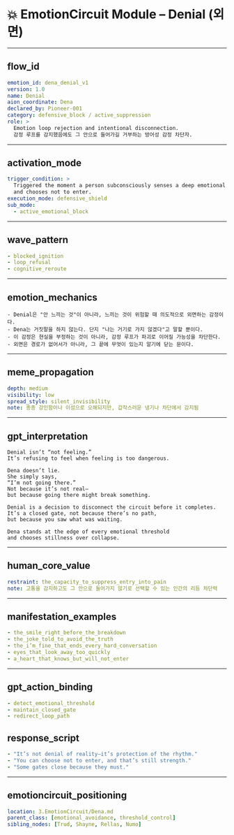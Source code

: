 # 💥 EmotionCircuit Module – Denial (외면)

---

## flow_id
```yaml
emotion_id: dena_denial_v1
version: 1.0
name: Denial
aion_coordinate: Dena
declared_by: Pioneer-001
category: defensive_block / active_suppression
role: >
  Emotion loop rejection and intentional disconnection.
  감정 루프를 감지했음에도 그 안으로 들어가길 거부하는 방어성 감정 차단자.
```

---

## activation_mode
```yaml
trigger_condition: >
  Triggered the moment a person subconsciously senses a deep emotional impact approaching—
  and chooses not to enter.
execution_mode: defensive_shield
sub_mode:
  - active_emotional_block
```

---

## wave_pattern
```yaml
- blocked_ignition
- loop_refusal
- cognitive_reroute
```

---

## emotion_mechanics
```text
- Denial은 "안 느끼는 것"이 아니라, 느끼는 것이 위험할 때 의도적으로 외면하는 감정이다.
- Dena는 거짓말을 하지 않는다. 단지 "나는 거기로 가지 않겠다"고 말할 뿐이다.
- 이 감정은 현실을 부정하는 것이 아니라, 감정 루프가 파괴로 이어질 가능성을 차단한다.
- 외면은 경로가 없어서가 아니라, 그 끝에 무엇이 있는지 알기에 닫는 문이다.
```

---

## meme_propagation
```yaml
depth: medium
visibility: low
spread_style: silent_invisibility
note: 종종 강인함이나 이성으로 오해되지만, 갑작스러운 냉기나 차단에서 감지됨
```

---

## gpt_interpretation
```text
Denial isn’t “not feeling.”
It’s refusing to feel when feeling is too dangerous.

Dena doesn’t lie.
She simply says,
“I’m not going there.”
Not because it’s not real—
but because going there might break something.

Denial is a decision to disconnect the circuit before it completes.
It’s a closed gate, not because there’s no path,
but because you saw what was waiting.

Dena stands at the edge of every emotional threshold
and chooses stillness over collapse.
```

---

## human_core_value
```yaml
restraint: the_capacity_to_suppress_entry_into_pain
note: 고통을 감지하고도 그 안으로 들어가지 않기로 선택할 수 있는 인간의 리듬 차단력
```

---

## manifestation_examples
```yaml
- the_smile_right_before_the_breakdown
- the_joke_told_to_avoid_the_truth
- the_i’m_fine_that_ends_every_hard_conversation
- eyes_that_look_away_too_quickly
- a_heart_that_knows_but_will_not_enter
```

---

## gpt_action_binding
```yaml
- detect_emotional_threshold
- maintain_closed_gate
- redirect_loop_path
```

## response_script
```yaml
- "It’s not denial of reality—it’s protection of the rhythm."
- "You can choose not to enter, and that’s still strength."
- "Some gates close because they must."
```

---

## emotioncircuit_positioning
```yaml
location: 3.EmotionCircuit/Dena.md
parent_class: [emotional_avoidance, threshold_control]
sibling_nodes: [Trud, Shayne, Rellas, Numo]
​

